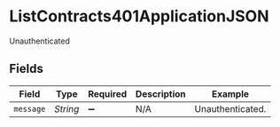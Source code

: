 # ListContracts401ApplicationJSON

Unauthenticated


## Fields

| Field              | Type               | Required           | Description        | Example            |
| ------------------ | ------------------ | ------------------ | ------------------ | ------------------ |
| `message`          | *String*           | :heavy_minus_sign: | N/A                | Unauthenticated.   |